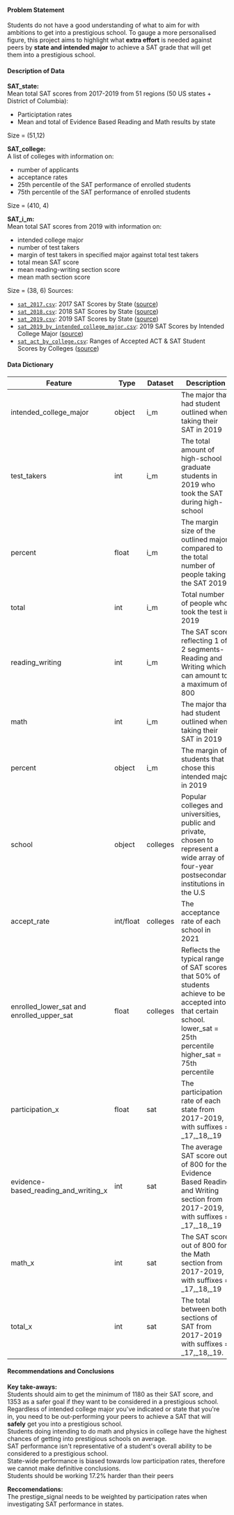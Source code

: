 #### Problem Statement
Students do not have a good understanding of what to aim for with ambitions to get into a prestigious school. To gauge a more personalised figure, this project aims to highlight what **extra effort** is needed against peers by **state and intended major** to achieve a SAT grade that will get them into a prestigious school.


#### Description of Data
**SAT_state:** <br>
Mean total SAT scores from 2017-2019 from 51 regions (50 US states + District of Columbia):
- Participtation rates
- Mean and total of Evidence Based Reading and Math results by state

Size = (51,12)

**SAT_college:** <br>
A list of colleges with information on:
- number of applicants
- acceptance rates
- 25th percentile of the SAT performance of enrolled students
- 75th percentile of the SAT performance of enrolled students

Size = (410, 4)


**SAT_i_m:** <br>
Mean total SAT scores from 2019  with information on:
- intended college major
- number of test takers
- margin of test takers in specified major against total test takers
- total mean SAT score
- mean reading-writing section score
- mean math section score

Size = (38, 6)
Sources:
* [`sat_2017.csv`](./data/sat_2017.csv): 2017 SAT Scores by State ([source](https://blog.collegevine.com/here-are-the-average-sat-scores-by-state/))
* [`sat_2018.csv`](./data/sat_2018.csv): 2018 SAT Scores by State ([source](https://blog.collegevine.com/here-are-the-average-sat-scores-by-state/))
* [`sat_2019.csv`](./data/sat_2019.csv): 2019 SAT Scores by State ([source](https://blog.prepscholar.com/average-sat-scores-by-state-most-recent))
* [`sat_2019_by_intended_college_major.csv`](./data/sat_2019_by_intended_college_major.csv): 2019 SAT Scores by Intended College Major ([source](https://reports.collegeboard.org/pdf/2019-total-group-sat-suite-assessments-annual-report.pdf))
* [`sat_act_by_college.csv`](./data/sat_act_by_college.csv): Ranges of Accepted ACT & SAT Student Scores by Colleges ([source](https://www.compassprep.com/college-profiles/))



#### Data Dictionary

|Feature|Type|Dataset|Description|
|---|---|---|---|
|intended_college_major|object|i_m|The major that had student outlined when taking their SAT in 2019|
|test_takers|int|i_m|The total amount of high-school graduate students in 2019 who took the SAT during high-school|
|percent|float|i_m|The margin size of the outlined major compared to the total number of people taking the SAT 2019|
|total|int|i_m|Total number of people who took the test in 2019|
|reading_writing|int|i_m|The SAT score reflecting 1 of 2 segments- Reading and Writing which can amount to a maximum of 800|
|math|int|i_m|The major that had student outlined when taking their SAT in 2019|
|percent|object|i_m|The margin of students that chose this intended major in 2019|
|school|object|colleges|Popular colleges and universities, public and private, chosen to represent a wide array of four-year postsecondary institutions in the U.S|
|accept_rate|int/float|colleges|The acceptance rate of each school in 2021|
|enrolled_lower_sat and enrolled_upper_sat|float|colleges|Reflects the typical range of SAT scores that 50% of students achieve to be accepted into that certain school. <br> lower_sat = 25th percentile <br> higher_sat = 75th percentile|
|participation_x|float|sat|The participation rate of each state from 2017-2019, with suffixes = _17,_18,_19|
|evidence-based_reading_and_writing_x|int|sat|The average SAT score out of 800 for the Evidence Based Reading and Writing section from 2017-2019, with suffixes = _17,_18,_19|
|math_x|int|sat|The SAT score out of 800 for the Math section from 2017-2019, with suffixes = _17,_18,_19|
|total_x|int|sat|The total between both sections of SAT from 2017-2019 with suffixes = _17,_18,_19.|


#### Recommendations and Conclusions
**Key take-aways:**<br>
Students should aim to get the minimum of 1180 as their SAT score, and 1353 as a safer goal if they want to be considered in a prestigious school. <br> Regardless of intended college major you've indicated or state that you're in, you need to be out-performing your peers to achieve a SAT that will **safely** get you into a prestigious school. <br> Students doing intending to do math and physics in college have the highest chances of getting into prestigious schools on average. <br>SAT performance isn't representative of a student's overall ability to be considered to a prestigious school. <br> State-wide performance is biased towards low participation rates, therefore we cannot make definitive conclusions. <br> Students should be working 17.2% harder than their peers


**Reccomendations:**<br> The prestige_signal needs to be weighted by participation rates when investigating SAT performance in states.

